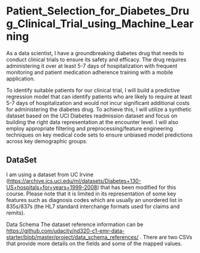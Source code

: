 # Patient_Selection_for_Diabetes_Drug_Clinical_Trial_using_Machine_Learning

As a data scientist, I have a groundbreaking diabetes drug that needs to conduct clinical trials to ensure its safety and efficacy. The drug requires administering it over at least 5-7 days of hospitalization with frequent monitoring and patient medication adherence training with a mobile application.

To identify suitable patients for our clinical trial, I will build a predictive regression model that can identify patients who are likely to require at least 5-7 days of hospitalization and would not incur significant additional costs for administering the diabetes drug. To achieve this, I will utilize a synthetic dataset based on the UCI Diabetes readmission dataset and focus on building the right data representation at the encounter level. I will also employ appropriate filtering and preprocessing/feature engineering techniques on key medical code sets to ensure unbiased model predictions across key demographic groups.


## DataSet
 I am using a dataset from UC Irvine (https://archive.ics.uci.edu/ml/datasets/Diabetes+130-US+hospitals+for+years+1999-2008) that has been modified for this course. Please note that it is limited in its representation of some key features such as diagnosis codes which are usually an unordered list in 835s/837s (the HL7 standard interchange formats used for claims and remits).

Data Schema The dataset reference information can be https://github.com/udacity/nd320-c1-emr-data-starter/blob/master/project/data_schema_references/ . There are two CSVs that provide more details on the fields and some of the mapped values.
